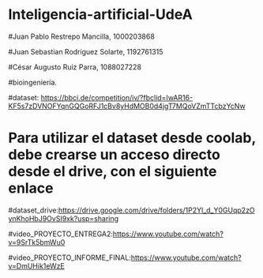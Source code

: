 # Inteligencia-artificial-UdeA

#Juan Pablo Restrepo Mancilla, 1000203868

#Juan Sebastian Rodríguez Solarte, 1192761315

#César Augusto Ruiz Parra, 1088027228

#bioingeniería.

#dataset: https://bbci.de/competition/iv/?fbclid=IwAR16-KF5s7zDVNOFYqnGQGoRFJ1cBv8yHdMOB0d4jgT7MQoVZmTTcbzYcNw

# Para utilizar el dataset desde coolab, debe crearse un acceso directo desde el drive, con el siguiente enlace
#dataset_drive:https://drive.google.com/drive/folders/1P2Yl_d_Y0GUqp2zOynKhoHbJ9OvSI9xk?usp=sharing

#video_PROYECTO_ENTREGA2:https://www.youtube.com/watch?v=9SrTk5bmWu0

#video_PROYECTO_INFORME_FINAL:https://www.youtube.com/watch?v=DmUHik1eWzE
